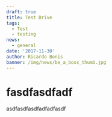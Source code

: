 ```yaml
---
draft: true
title: Test Drive
tags:
  - Test
  - testing
news:
  - general
date: '2017-11-30'
author: Ricardo Bonis
banner: /img/news/be_a_boss_thumb.jpg
---
```

# fasdfasdfadf

asdfasdfasdfadfadfasdf
